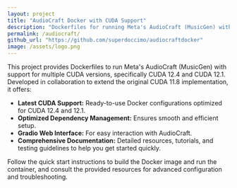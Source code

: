 ```yaml
---
layout: project
title: "AudioCraft Docker with CUDA Support"
description: "Dockerfiles for running Meta's AudioCraft (MusicGen) with CUDA 12.4 and 12.1 support, featuring optimized dependency management, a Gradio web interface, and comprehensive documentation."
permalink: /audiocraft/
github_url: "https://github.com/superdoccimo/audiocraftdocker"
image: /assets/logo.png
---
```


This project provides Dockerfiles to run Meta's AudioCraft (MusicGen) with support for multiple CUDA versions, specifically CUDA 12.4 and CUDA 12.1. Developed in collaboration to extend the original CUDA 11.8 implementation, it offers:

- **Latest CUDA Support:** Ready-to-use Docker configurations optimized for CUDA 12.4 and 12.1.
- **Optimized Dependency Management:** Ensures smooth and efficient setup.
- **Gradio Web Interface:** For easy interaction with AudioCraft.
- **Comprehensive Documentation:** Detailed resources, tutorials, and testing guidelines to help you get started quickly.

Follow the quick start instructions to build the Docker image and run the container, and consult the provided resources for advanced configuration and troubleshooting.
